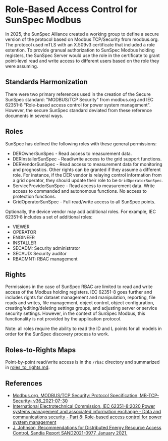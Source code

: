 # Role-Based Access Control for SunSpec Modbus

In 2025, the SunSpec Alliance created a working group to define 
a secure version of the protocol based on Modbus TCP/Security 
from modbus.org.  The protocol used mTLS with an X.509v3 certificate
that included a role extention.  To provide granual authorization to 
SunSpec Modbus holding registers, the SunSpec Server would use 
the role in the certificate to grant point-level read and write 
access to different users based on the role they were assuming.

## Standards Harmonization

There were two primary references used in the creation of the 
Secure SunSpec standard: "MODBUS/TCP Security" from modbus.org and 
IEC 62351-8 "Role-based access control for power system management".
However, the secure SunSpec standard deviated from these reference 
documents in several ways. 

## Roles

SunSpec has defined the following roles with these general permissions:

* DEROwnerSunSpec - Read access to measurement data. 
* DERInstallerSunSpec - Read/write access to the grid support functions. 
* DERVendorSunSpec - Read access to measurement data for monitoring and 
prognostics. Other rights can be granted if they assume a different role. 
For instance, if the DER vendor is relaying control information from a grid 
operator, they should update their role to be `GridOperatorSunSpec`.
* ServiceProviderSunSpec - Read access to measurement data. Write access to 
commanded and autonomous functions.  No access to protection functions. 
* GridOperatorSunSpec - Full read/write access to all SunSpec points. 

Optionally, the device vendor may add additional roles.  For example, 
IEC 62351-8 includes a set of additional roles:

* VIEWER
* OPERATOR
* ENGINEER
* INSTALLER
* SECADM: Security administrator
* SECAUD: Security auditor
* RBACMNT: RBAC management

## Rights

Permissions in the case of SunSpec RBAC are limited to read and write 
access of the Modbus holding registers. IEC 62351-8 goes further and includes 
rights for dataset management and manipulation, reporting, file reads 
and writes, file management, object control, object configuration, 
creating/editing/deleting settings groups, and adjusting server or 
service security settings. However, in the context of SunSpec Modbus, 
this functionality is not provided by the application protocol. 

Note: all roles require the ability to read the ID and L points for all 
models in order for the SunSpec discovery process to work.  

## Roles-to-Rights Maps

Point-by-point read/write access is in the `/rbac` directory and summarized 
in [roles_to_rights.md](roles_to_rights.md).

## References

* [Modbus.org, MODBUS/TCP Security: Protocol Specification, MB-TCP-Security-
v36_2021-07-30](https://www.modbus.org/docs/MB-TCP-Security-v36_2021-07-30.pdf)
* [International Electrotechnical Commission, IEC 62351-8:2020 Power systems 
management and associated information exchange - Data and communications security - 
Part 8: Role-based access control for power system management](https://webstore.iec.ch/en/publication/61822)
* [J. Johnson, Recommendations for Distributed Energy Resource Access Control, Sandia Report
SAND2021-0977, January 2021.](https://www.osti.gov/servlets/purl/1765273)